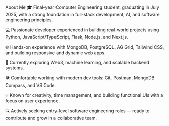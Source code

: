  About Me
🎓 Final-year Computer Engineering student, graduating in July 2025, with a strong foundation in full-stack development, AI, and software engineering principles.

💻 Passionate developer experienced in building real-world projects using Python, JavaScript/TypeScript, Flask, Node.js, and Next.js.

<!--🧠 Creator of Thea – an AI therapist that integrates voice interaction, sentiment analysis (VADER), and emotion recognition (DeepFace) to support mental wellness.-->

🌐 Hands-on experience with MongoDB, PostgreSQL, AG Grid, Tailwind CSS, and building responsive and dynamic web apps.

🚀 Currently exploring Web3, machine learning, and scalable backend systems.

🛠️ Comfortable working with modern dev tools: Git, Postman, MongoDB Compass, and VS Code.

💡 Known for creativity, time management, and building functional UIs with a focus on user experience.

🔍 Actively seeking entry-level software engineering roles — ready to contribute and grow in a collaborative team.

<!--
**Arya2809/Arya2809** is a ✨ _special_ ✨ repository because its `README.md` (this file) appears on your GitHub profile.

Here are some ideas to get you started:

- 🔭 I’m currently working on ...
- 🌱 I’m currently learning ...
- 👯 I’m looking to collaborate on ...
- 🤔 I’m looking for help with ...
- 💬 Ask me about ...
- 📫 How to reach me: ...
- 😄 Pronouns: ...
- ⚡ Fun fact: ...
-->
